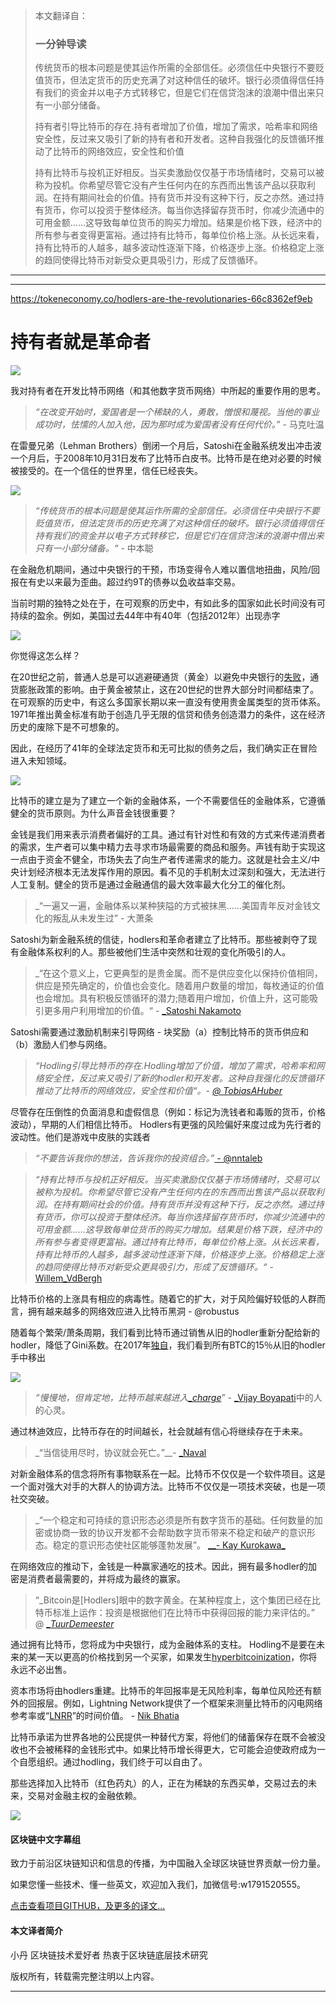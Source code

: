 
> 本文翻译自：
>
> ### 一分钟导读
>传统货币的根本问题是使其运作所需的全部信任。必须信任中央银行不要贬值货币，但法定货币的历史充满了对这种信任的破坏。银行必须值得信任持有我们的资金并以电子方式转移它，但是它们在信贷泡沫的浪潮中借出来只有一小部分储备。
>
>持有者引导比特币的存在.持有者增加了价值，增加了需求，哈希率和网络安全性，反过来又吸引了新的持有者和开发者。这种自我强化的反馈循环推动了比特币的网络效应，安全性和价值
>
> 持有比特币与投机正好相反。当买卖激励仅仅基于市场情绪时，交易可以被称为投机。你希望尽管它没有产生任何内在的东西而出售该产品以获取利润。在持有期间社会的价值。持有货币并没有这种下行，反之亦然。通过持有货币，你可以投资于整体经济。每当你选择留存货币时，你减少流通中的可用金额......这导致每单位货币的购买力增加。结果是价格下跌，经济中的所有参与者变得更富裕。通过持有比特币，每单位价格上涨。从长远来看，持有比特币的人越多，越多波动性逐渐下降，价格逐步上涨。价格稳定上涨的趋同使得比特币对新受众更具吸引力，形成了反馈循环。

----------------------------------------------------
--------------------------------------------

https://tokeneconomy.co/hodlers-are-the-revolutionaries-66c8362ef9eb

# 持有者就是革命者

![][2]

我对持有者在开发比特币网络（和其他数字货币网络）中所起的重要作用的思考。

> _“在改变开始时，爱国者是一个稀缺的人，勇敢，憎恨和蔑视。当他的事业成功时，怯懦的人加入他，因为那时成为爱国者没有任何代价。”_ - 马克吐温

在雷曼兄弟（Lehman Brothers）倒闭一个月后，Satoshi在金融系统发出冲击波一个月后，于2008年10月31日发布了比特币白皮书。比特币是在绝对必要的时候被接受的。在一个信任的世界里，信任已经丧失。

![][4]

> _“传统货币的根本问题是使其运作所需的全部信任。必须信任中央银行不要贬值货币，但法定货币的历史充满了对这种信任的破坏。银行必须值得信任持有我们的资金并以电子方式转移它，但是它们在信贷泡沫的浪潮中借出来只有一小部分储备。“_ - 中本聪

在金融危机期间，通过中央银行的干预，市场变得令人难以置信地扭曲，风险/回报在有史以来最为歪曲。超过约9T的债券以[负][5]收益率交易。

当前时期的独特之处在于，在可观察的历史中，有如此多的国家如此长时间没有可持续的盈余。例如，美国过去44年中有40年（包括2012年）出现赤字

![][8]

你觉得这怎么样？

在20世纪之前，普通人总是可以逃避硬通货（黄金）以避免中央银行的[失败][9]，通货膨胀政策的影响。由于黄金被禁止，这在20世纪的世界大部分时间都结束了。在可观察的历史中，有这么多国家长期以来一直没有使用贵金属类型的货币体系。 1971年推出黄金标准有助于创造几乎无限的信贷和债务创造潜力的条件，这在经济历史的废除下是不可想象的。

因此，在经历了41年的全球法定货币和无可比拟的债务之后，我们确实正在冒险进入未知领域。

![][11]

比特币的建立是为了建立一个新的金融体系，一个不需要信任的金融体系，它遵循健全的货币原则。为什么声音金钱很重要？

金钱是我们用来表示消费者偏好的工具。通过有针对性和有效的方式来传递消费者的需求，生产者可以集中精力去寻求市场最需要的商品和服务。声钱有助于实现这一点由于资金不健全，市场失去了向生产者传递需求的能力。这就是社会主义/中央计划经济根本无法发挥作用的原因。看不见的手机制太过深刻和强大，无法进行人工复制。健全的货币是通过金融通信的最大效率最大化分工的催化剂。

> _“一遍又一遍，金融体系以某种狭隘的方式被抹黑......美国青年反对金钱文化的叛乱从未发生过” - 大萧条

Satoshi为新金融系统的信徒，hodlers和革命者建立了比特币。那些被剥夺了现有金融体系权利的人。那些被他们生活中突然和壮观的变化所吸引的人。

> _“在这个意义上，它更典型的是贵金属。而不是供应变化以保持价值相同，供应是预先确定的，价值也会变化。随着用户数量的增加，每枚通证的价值也会增加。具有积极反馈循环的潜力;随着用户增加，价值上升，这可能吸引更多用户利用增加的价值。“ -  [_Satoshi Nakamoto][12]

Satoshi需要通过激励机制来引导网络 - 块奖励（a）控制比特币的货币供应和（b）激励人们参与网络。

> _“Hodling引导比特币的存在.Hodling增加了价值，增加了需求，哈希率和网络安全性，反过来又吸引了新的hodler和开发者。这种自我强化的反馈循环推动了比特币的网络效应，安全性和价值“。_- [_@ TobiasAHuber_][13]

尽管存在压倒性的负面消息和虚假信息（例如：标记为洗钱者和毒贩的货币，价格波动），早期的人们相信比特币。 Hodlers有更强的风险偏好来度过成为先行者的波动性。他们是游戏中皮肤的实践者

> _“不要告诉我你的想法，告诉我你的投资组合。”_[ -  @nntaleb][14]

> _“持有比特币与投机正好相反。当买卖激励仅仅基于市场情绪时，交易可以被称为投机。你希望尽管它没有产生任何内在的东西而出售该产品以获取利润。在持有期间社会的价值。持有货币并没有这种下行，反之亦然。通过持有货币，你可以投资于整体经济。每当你选择留存货币时，你减少流通中的可用金额......这导致每单位货币的购买力增加。结果是价格下跌，经济中的所有参与者变得更富裕。通过持有比特币，每单位价格上涨。从长远来看，持有比特币的人越多，越多波动性逐渐下降，价格逐步上涨。价格稳定上涨的趋同使得比特币对新受众更具吸引力，形成了反馈循环。“_ -  [Willem_VdBergh][15]

比特币价格的上涨具有相应的病毒性。随着它的扩大，对于风险偏好较低的人群而言，拥有越来越多的网络效应进入比特币黑洞 -  @robustus

随着每个繁荣/萧条周期，我们看到比特币通过销售从旧的hodler重新分配给新的hodler，降低了Gini系数。在2017年[独自][16]，我们看到所有BTC的15％从旧的hodler手中移出

![][18]

> _“慢慢地，但肯定地，比特币越来越进入[__charge_][19]_” -  [_Vijay Boyapati][20]中的人的心灵。

通过林迪效应，比特币存在的时间越长，社会就越有信心将继续存在于未来。

> _“当信徒用尽时，协议就会死亡。”__- [_Naval][21]

对新金融体系的信念将所有事物联系在一起。比特币不仅仅是一个软件项目。这是一个面对强大对手的大群人的协调方法。比特币不仅仅是一项技术突破，也是一项社交突破。

> _“一个稳定和可持续的意识形态必须是所有数字货币的基础。任何数量的加密或协商一致的协议开发都不会帮助数字货币带来不稳定和破产的意识形态。稳定的意识形态使社区能够蓬勃发展”。 [__- Kay Kurokawa_][22]

在网络效应的推动下，金钱是一种赢家通吃的技术。因此，拥有最多hodler的加密是消费者最需要的，并将成为最终的赢家。

> “_Bitcoin是[Hodlers]眼中的数字黄金。在某种程度上，这个集团已经在比特币标准上运作：投资是根据他们在比特币中获得回报的能力来评估的。” @ [__TuurDemeester_][23]

通过拥有比特币，您将成为中央银行，成为金融体系的支柱。 Hodling不是要在未来的某一天以更高的价格找到另一个买家，如果发生[hyperbitcoinization][24]，你将永远不必出售。

资本市场将由hodlers重建。比特币的年回报率是无风险利率，每单位风险还有额外的回报层。例如，Lightning Network提供了一个框架来测量比特币的闪电网络参考率或“[LNRR][25]”的时间价值。 -  [Nik Bhatia][26]

比特币承诺为世界各地的公民提供一种替代方案，将他们的储蓄保存在既不会被没收也不会被稀释的金钱形式中。如果比特币增长得更大，它可能会迫使政府成为一个自愿组织。通过hodling，我们终于可以自由了。

那些选择加入比特币（红色药丸）的人，正在为稀缺的东西买单，交易过去的未来，交易对金融主权的金融依赖。

![][27]

[1]: https://cdn-images-1.medium.com/freeze/max/60/1*2L7p7uy31btd5gDodKC8wg.jpeg?q=20
[2]: https://cdn-images-1.medium.com/max/1600/1*2L7p7uy31btd5gDodKC8wg.jpeg
[3]: https://cdn-images-1.medium.com/freeze/max/60/1*U4myWRivIK4Jl7zX1CvQ_A.png?q=20
[4]: https://cdn-images-1.medium.com/max/1600/1*U4myWRivIK4Jl7zX1CvQ_A.png
[5]: https://www.ft.com/content/86e1e87e-81ed-11e7-a4ce-15b2513cb3ff
[6]: https://cdn-images-1.medium.com/freeze/max/60/1*dKufPa5ogYd27MO0Homfqw.png?q=20
[7]: https://tokeneconomy.co/undefined
[8]: https://cdn-images-1.medium.com/max/1600/1*dKufPa5ogYd27MO0Homfqw.png
[9]: https://mises.org/library/how-central-banking-increased-inequality
[10]: https://cdn-images-1.medium.com/freeze/max/60/1*Mii7STdLgl2Cd5oCK3xVHA.png?q=20
[11]: https://cdn-images-1.medium.com/max/1600/1*Mii7STdLgl2Cd5oCK3xVHA.png
[12]: http://p2pfoundation.ning.com/forum/topics/bitcoin-open-source?commentId=2003008%3AComment%3A9562
[13]: https://twitter.com/TobiasAHuber
[14]: https://mobile.twitter.com/nntaleb
[15]: https://twitter.com/Willem_VdBergh
[16]: https://blog.unchained-capital.com/bitcoin-data-science-pt-1-hodl-waves-7f3501d53f63
[17]: https://cdn-images-1.medium.com/freeze/max/60/1*rNrfPdvLYOwwwpQdUwEjSQ.png?q=20
[18]: https://cdn-images-1.medium.com/max/1600/1*rNrfPdvLYOwwwpQdUwEjSQ.png
[19]: https://twitter.com/real_vijay/status/1020094385587859456
[20]: https://twitter.com/real_vijay
[21]: https://twitter.com/naval
[22]: https://hackernoon.com/@kaykurokawa?source=post_header_lockup
[23]: https://twitter.com/TuurDemeester
[24]: https://nakamotoinstitute.org/mempool/hyperbitcoinization/
[25]: https://medium.com/@timevalueofbtc/the-time-value-of-bitcoin-3807b91f02d2
[26]: https://twitter.com/timevalueofbtc
[27]: https://i.embed.ly/1/display/resize?url=https%3A%2F%2Fi.vimeocdn.com%2Fvideo%2F703356603_1280.jpg&key=a19fcc184b9711e1b4764040d3dc5c07&width=40



#### 区块链中文字幕组

致力于前沿区块链知识和信息的传播，为中国融入全球区块链世界贡献一份力量。

如果您懂一些技术、懂一些英文，欢迎加入我们，加微信号:w1791520555。

[点击查看项目GITHUB，及更多的译文...](https://github.com/BlockchainTranslator/EOS)

#### 本文译者简介

小丹 区块链技术爱好者  热衷于区块链底层技术研究

版权所有，转载需完整注明以上内容。

----------------------------------------------------
